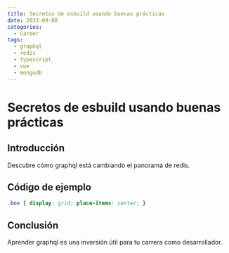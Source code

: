 ```yaml
---
title: Secretos de esbuild usando buenas prácticas
date: 2033-09-08
categories:
  - Career
tags:
  - graphql
  - redis
  - typescript
  - vue
  - mongodb
---
```


# Secretos de esbuild usando buenas prácticas

## Introducción

Descubre cómo graphql está cambiando el panorama de redis.

## Código de ejemplo

```css
.box { display: grid; place-items: center; }
```

## Conclusión

Aprender graphql es una inversión útil para tu carrera como desarrollador.